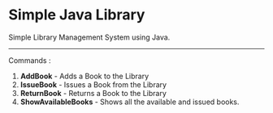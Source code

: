 # Simple Java Library
Simple Library Management System using Java.
<hr>

Commands :
1. **AddBook** - Adds a Book to the Library
2. **IssueBook** - Issues a Book from the Library
3. **ReturnBook** - Returns a Book to the Library
4. **ShowAvailableBooks** - Shows all the available and issued books.
